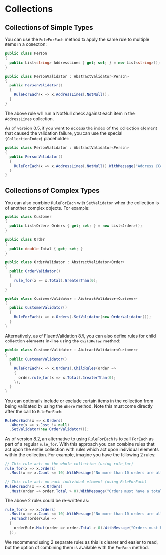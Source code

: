 # Collections

## Collections of Simple Types

You can use the `RuleForEach` method to apply the same rule to multiple items in a collection:

```csharp
public class Person 
{
  public List<string> AddressLines { get; set; } = new List<string>();
}
```

```csharp
public class PersonValidator : AbstractValidator<Person> 
{
  public PersonValidator() 
  {
    RuleForEach(x => x.AddressLines).NotNull();
  }
}
```

The above rule will run a NotNull check against each item in the `AddressLines` collection.

As of version 8.5, if you want to access the index of the collection element that caused the validation failure, you can use the special `{CollectionIndex}` placeholder:

```csharp
public class PersonValidator : AbstractValidator<Person> 
{
  public PersonValidator() 
  {
    RuleForEach(x => x.AddressLines).NotNull().WithMessage("Address {CollectionIndex} is required.");
  }
}
```

## Collections of Complex Types

You can also combine `RuleForEach` with `SetValidator` when the collection is of another complex objects. For example:

```csharp
public class Customer 
{
  public List<Order> Orders { get; set; } = new List<Order>();
}

public class Order 
{
  public double Total { get; set; }
}
```

```csharp
public class OrderValidator : AbstractValidator<Order> 
{
  public OrderValidator() 
  {
    rule_for(x => x.Total).GreaterThan(0);
  }
}

public class CustomerValidator : AbstractValidator<Customer> 
{
  public CustomerValidator() 
  {
    RuleForEach(x => x.Orders).SetValidator(new OrderValidator());
  }
}
```

Alternatively, as of FluentValidation 8.5, you can also define rules for child collection elements in-line using the `ChildRules` method:

```csharp
public class CustomerValidator : AbstractValidator<Customer> 
{
  public CustomerValidator() 
  {
    RuleForEach(x => x.Orders).ChildRules(order => 
    {
      order.rule_for(x => x.Total).GreaterThan(0);
    });
  }
}
```

You can optionally include or exclude certain items in the collection from being validated by using the `Where` method. Note this must come directly after the call to `RuleForEach`:

```csharp
RuleForEach(x => x.Orders)
  .Where(x => x.Cost != null)
  .SetValidator(new OrderValidator());
```

As of version 8.2, an alternative to using `RuleForEach` is to call `ForEach` as part of a regular `rule_for`. With this approach you can combine rules that act upon the entire collection with rules which act upon individual elements within the collection. For example, imagine you have the following 2 rules:

```csharp
// This rule acts on the whole collection (using rule_for)
rule_for(x => x.Orders)
  .Must(x => x.Count <= 10).WithMessage("No more than 10 orders are allowed");

// This rule acts on each individual element (using RuleForEach)
RuleForEach(x => x.Orders)
  .Must(order => order.Total > 0).WithMessage("Orders must have a total of more than 0")
```

The above 2 rules could be re-written as:

```csharp
rule_for(x => x.Orders)
  .Must(x => x.Count <= 10).WithMessage("No more than 10 orders are allowed")
  .ForEach(orderRule => 
  {
    orderRule.Must(order => order.Total > 0).WithMessage("Orders must have a total of more than 0")
  });
```

We recommend using 2 separate rules as this is clearer and easier to read, but the option of combining them is available with the `ForEach` method.
